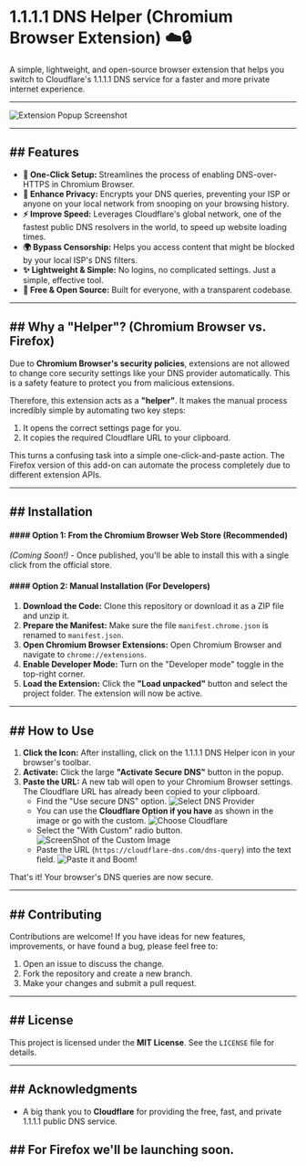 # 1.1.1.1 DNS Helper (Chromium Browser Extension) ☁️🔒

A simple, lightweight, and open-source browser extension that helps you switch to Cloudflare's 1.1.1.1 DNS service for a faster and more private internet experience.

---

![Extension Popup Screenshot](image.png) 

---


## ## Features

* **🚀 One-Click Setup:** Streamlines the process of enabling DNS-over-HTTPS in Chromium Browser.
* **🔐 Enhance Privacy:** Encrypts your DNS queries, preventing your ISP or anyone on your local network from snooping on your browsing history.
* **⚡️ Improve Speed:** Leverages Cloudflare's global network, one of the fastest public DNS resolvers in the world, to speed up website loading times.
* **🌍 Bypass Censorship:** Helps you access content that might be blocked by your local ISP's DNS filters.
* **✨ Lightweight & Simple:** No logins, no complicated settings. Just a simple, effective tool.
* **📖 Free & Open Source:** Built for everyone, with a transparent codebase.

---
## ## Why a "Helper"? (Chromium Browser vs. Firefox)

Due to **Chromium Browser's security policies**, extensions are not allowed to change core security settings like your DNS provider automatically. This is a safety feature to protect you from malicious extensions.

Therefore, this extension acts as a **"helper"**. It makes the manual process incredibly simple by automating two key steps:
1.  It opens the correct settings page for you.
2.  It copies the required Cloudflare URL to your clipboard.

This turns a confusing task into a simple one-click-and-paste action. The Firefox version of this add-on can automate the process completely due to different extension APIs.

---
## ## Installation

#### #### Option 1: From the Chromium Browser Web Store (Recommended)

*(Coming Soon!)* - Once published, you'll be able to install this with a single click from the official store.

#### #### Option 2: Manual Installation (For Developers)

1.  **Download the Code:** Clone this repository or download it as a ZIP file and unzip it.
2.  **Prepare the Manifest:** Make sure the file `manifest.chrome.json` is renamed to `manifest.json`.
3.  **Open Chromium Browser Extensions:** Open Chromium Browser and navigate to `chrome://extensions`.
4.  **Enable Developer Mode:** Turn on the "Developer mode" toggle in the top-right corner.
5.  **Load the Extension:** Click the **"Load unpacked"** button and select the project folder. The extension will now be active.

---
## ## How to Use

1.  **Click the Icon:** After installing, click on the 1.1.1.1 DNS Helper icon in your browser's toolbar.
2.  **Activate:** Click the large **"Activate Secure DNS"** button in the popup.
3.  **Paste the URL:** A new tab will open to your Chromium Browser settings. The Cloudflare URL has already been copied to your clipboard.
    * Find the "Use secure DNS" option.
    ![Select DNS Provider](image-1.png)
    * You can use the **Cloudflare Option if you have** as shown in the image or go with the custom.
    ![Choose Cloudflare](image-2.png)
    * Select the "With Custom" radio button.
    ![ScreenShot of the Custom Image](image-3.png)
    * Paste the URL (`https://cloudflare-dns.com/dns-query`) into the text field.
    ![Paste it and Boom!](image-4.png)

That's it! Your browser's DNS queries are now secure.

---
## ## Contributing

Contributions are welcome! If you have ideas for new features, improvements, or have found a bug, please feel free to:

1.  Open an issue to discuss the change.
2.  Fork the repository and create a new branch.
3.  Make your changes and submit a pull request.

---
## ## License

This project is licensed under the **MIT License**. See the `LICENSE` file for details.

---
## ## Acknowledgments

* A big thank you to **Cloudflare** for providing the free, fast, and private 1.1.1.1 public DNS service.


## ## For Firefox we'll be launching soon.